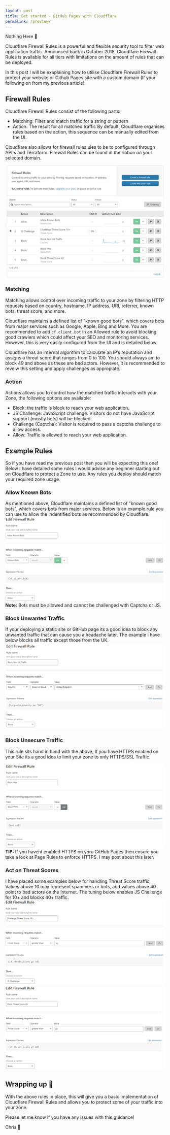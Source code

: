 ```yaml
---
layout: post
title: Get started - GitHub Pages with Cloudflare
permalink: /preview/
---
```


Nothing Here 👋

Cloudflare Firewall Rules is a powerful and flexible security tool to filter web application traffic. Announced back in October 2018, Cloudflare Firewall Rules is available for all tiers with limitations on the amount of rules that can be deployed. 

In this post I will be exaplaining how to utilise Cloudflare Firewall Rules to protect your website or Github Pages site with a custom domain (If your following on from my previous article). 

## Firewall Rules

Cloudflare Firewall Rules consist of the following parts: 
- Matching: Filter and match traffic for a string or pattern
- Action: The result for all matched traffic
By default, Cloudflare organises rules based on the action, this sequence can be manually edited from the UI. 

Cloudflare also allows for firewall rules ules to be to configured through API's and Terraform. Firewall Rules can be found in the ribbon on your selected domain. 

![CFFW01](/assets/02/CFFW01.png)

### Matching

Matching allows control over incoming traffic to your zone by filtering   HTTP requests based on country, hostname, IP address, URI, referrer, known bots, threat score, and more.

Cloudflare maintains a defined list of "known good bots", which covers bots from major services such as Google, Apple, Bing and More. You are recommended to add `cf.client.bot` in an Allowed rule to avoid blocking good crawlers which could affect your SEO and monitoring services. However, this is very easily configured from the UI and is detailed below.

Cloudflare has an internal algorithm to calculate an IP’s reputation and assigns a threat score that ranges from 0 to 100. You should always am to block 49 and above as these are bad actors. However, it is recommended to reveiw this setting and apply challenges as appropiate.


### Action 
Actions allows you to control how the matched traffic interacts with your Zone, the following options are available: 

- Block: the traffic is block to reach your web application.
- JS Challenge: JavaScript challenge. Visitors do not have JavaScript support (mostly bots) will be blocked.
- Challenge (Captcha): Visitor is required to pass a captcha challenge to allow access.
- Allow: Traffic is allowed to reach your web application.


## Example Rules
So if you have read my previous post then you will be expecting this one! Below I have detailed some rules I would advise any beginner starting out on Cloudflare to protect a Zone to use. Any rules you deploy should match your required zone usage. 

### Allow Known Bots
As mentioned above, Cloudflare maintains a defined list of "known good bots", which covers bots from major services. Below is an example rule you can use to allow the indentified bots as recommended by Cloudflare.
![Bot Rules](/assets/02/Rules-Bots.png)
**Note:** Bots must be allowed and cannot be challenged with Captcha or JS.

### Block Unwanted Traffic
If your deploying a static site or GitHub page its a good idea to block any unwanted traffic that can cause you a headache later. The example I have below blocks all traffic except those from the UK. 
![Traffic Rules](/assets/02/Rules-UKTraffic.png)

### Block Unsecure Traffic
This rule sits hand in hand with the above, If you have HTTPS enabled on your Site its a good idea to limit your zone to only HTTPS/SSL Traffic.

![HTTPS Rules](/assets/02/Rules-HTTPS.png)
**TIP:** If you havent enabled HTTPS on yoru GitHub Pages then ensure you take a look at Page Rules to enforce HTTPS. I may post about this later. 

### Act on Threat Scores 
I have placed some examples below for handling Threat Score traffic. Values above 10 may represent spammers or bots, and values above 40 point to bad actors on the Internet. The tuning below enables JS Challenge for 10+ and blocks 40+ traffic.
![Threat Score Rules 10+](/assets/02/Rules-TS10.png)
![Threat Score Rules 40+](/assets/02/Rules-TS40.png)

## Wrapping up 🔐
With the above rules in place, this will give you a basic implementation of Cloudflare Firewall Rules and allows you to protect some of your traffic into your zone. 

Please let me know if you have any issues with this guidance!

Chris 👋 